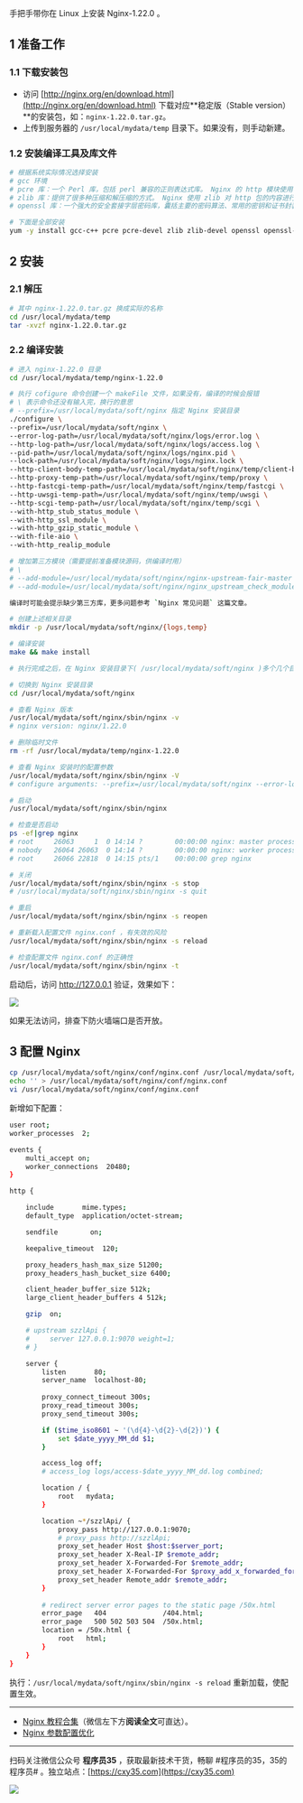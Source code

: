 手把手带你在 Linux 上安装 Nginx-1.22.0 。
<!-- more -->

## 1 准备工作

### 1.1 下载安装包

- 访问 [http://nginx.org/en/download.html](http://nginx.org/en/download.html) 下载对应**稳定版（Stable version）**的安装包，如：`nginx-1.22.0.tar.gz`。
- 上传到服务器的 `/usr/local/mydata/temp` 目录下。如果没有，则手动新建。

### 1.2 安装编译工具及库文件

```bash
# 根据系统实际情况选择安装
# gcc 环境
# pcre 库：一个 Perl 库，包括 perl 兼容的正则表达式库。 Nginx 的 http 模块使用 pcre 来解析正则表达式
# zlib 库：提供了很多种压缩和解压缩的方式。 Nginx 使用 zlib 对 http 包的内容进行 gzip
# openssl 库：一个强大的安全套接字层密码库，囊括主要的密码算法、常用的密钥和证书封装管理功能及 SSL 协议，并提供丰富的应用程序供测试或其它目的使用。 Nginx 不仅支持 http 协议，还支持 https （即在 ssl 协议上传输 http ）

# 下面是全部安装
yum -y install gcc-c++ pcre pcre-devel zlib zlib-devel openssl openssl-devel make libtool
```

## 2 安装

### 2.1 解压

```bash
# 其中 nginx-1.22.0.tar.gz 换成实际的名称
cd /usr/local/mydata/temp
tar -xvzf nginx-1.22.0.tar.gz
```

### 2.2 编译安装

```bash
# 进入 nginx-1.22.0 目录
cd /usr/local/mydata/temp/nginx-1.22.0

# 执行 cofigure 命令创建一个 makeFile 文件，如果没有，编译的时候会报错
# \ 表示命令还没有输入完，换行的意思
# --prefix=/usr/local/mydata/soft/nginx 指定 Nginx 安装目录
./configure \
--prefix=/usr/local/mydata/soft/nginx \
--error-log-path=/usr/local/mydata/soft/nginx/logs/error.log \
--http-log-path=/usr/local/mydata/soft/nginx/logs/access.log \
--pid-path=/usr/local/mydata/soft/nginx/logs/nginx.pid \
--lock-path=/usr/local/mydata/soft/nginx/logs/nginx.lock \
--http-client-body-temp-path=/usr/local/mydata/soft/nginx/temp/client-body \
--http-proxy-temp-path=/usr/local/mydata/soft/nginx/temp/proxy \
--http-fastcgi-temp-path=/usr/local/mydata/soft/nginx/temp/fastcgi \
--http-uwsgi-temp-path=/usr/local/mydata/soft/nginx/temp/uwsgi \
--http-scgi-temp-path=/usr/local/mydata/soft/nginx/temp/scgi \
--with-http_stub_status_module \
--with-http_ssl_module \
--with-http_gzip_static_module \
--with-file-aio \
--with-http_realip_module

# 增加第三方模块（需要提前准备模块源码，供编译时用）
# \
# --add-module=/usr/local/mydata/soft/nginx/nginx-upstream-fair-master \
# --add-module=/usr/local/mydata/soft/nginx/nginx_upstream_check_module-master

编译时可能会提示缺少第三方库，更多问题参考 `Nginx 常见问题` 这篇文章。

# 创建上述相关目录
mkdir -p /usr/local/mydata/soft/nginx/{logs,temp}

# 编译安装
make && make install

# 执行完成之后，在 Nginx 安装目录下( /usr/local/mydata/soft/nginx )多个几个目录：conf/html/logs/sbin/temp

# 切换到 Nginx 安装目录
cd /usr/local/mydata/soft/nginx

# 查看 Nginx 版本
/usr/local/mydata/soft/nginx/sbin/nginx -v
# nginx version: nginx/1.22.0

# 删除临时文件
rm -rf /usr/local/mydata/temp/nginx-1.22.0

# 查看 Nginx 安装时的配置参数
/usr/local/mydata/soft/nginx/sbin/nginx -V
# configure arguments: --prefix=/usr/local/mydata/soft/nginx --error-log-path=/usr/local/mydata/soft/nginx/logs/error.log --http-log-path=/usr/local/mydata/soft/nginx/logs/access.log --pid-path=/usr/local/mydata/soft/nginx/logs/nginx.pid --lock-path=/usr/local/mydata/soft/nginx/logs/nginx.lock --http-client-body-temp-path=/usr/local/mydata/soft/nginx/temp/client-body --http-proxy-temp-path=/usr/local/mydata/soft/nginx/temp/proxy --http-fastcgi-temp-path=/usr/local/mydata/soft/nginx/temp/fastcgi --http-uwsgi-temp-path=/usr/local/mydata/soft/nginx/temp/uwsgi --http-scgi-temp-path=/usr/local/mydata/soft/nginx/temp/scgi --with-http_stub_status_module --with-http_ssl_module --with-http_gzip_static_module --with-file-aio --with-http_realip_module

# 启动
/usr/local/mydata/soft/nginx/sbin/nginx

# 检查是否启动
ps -ef|grep nginx
# root     26063     1  0 14:14 ?        00:00:00 nginx: master process /usr/local/mydata/soft/nginx/sbin/nginx
# nobody   26064 26063  0 14:14 ?        00:00:00 nginx: worker process      
# root     26066 22818  0 14:15 pts/1    00:00:00 grep nginx

# 关闭
/usr/local/mydata/soft/nginx/sbin/nginx -s stop
# /usr/local/mydata/soft/nginx/sbin/nginx -s quit

# 重启
/usr/local/mydata/soft/nginx/sbin/nginx -s reopen

# 重新载入配置文件 nginx.conf ，有失效的风险
/usr/local/mydata/soft/nginx/sbin/nginx -s reload

# 检查配置文件 nginx.conf 的正确性
/usr/local/mydata/soft/nginx/sbin/nginx -t
```

启动后，访问 http://127.0.0.1 验证，效果如下：

![](https://oscimg.oschina.net/oscnet/up-2817c8f57921388ed8b69729f77eff74a1f.png)

如果无法访问，排查下防火墙端口是否开放。

## 3 配置 Nginx

```bash
cp /usr/local/mydata/soft/nginx/conf/nginx.conf /usr/local/mydata/soft/nginx/conf/nginx.conf.bak
echo '' > /usr/local/mydata/soft/nginx/conf/nginx.conf
vi /usr/local/mydata/soft/nginx/conf/nginx.conf
```

新增如下配置：

```bash
user root;
worker_processes  2;

events {
    multi_accept on;
    worker_connections  20480;
}

http {

    include       mime.types;
    default_type  application/octet-stream;

    sendfile        on;

    keepalive_timeout  120;

    proxy_headers_hash_max_size 51200;
    proxy_headers_hash_bucket_size 6400;

    client_header_buffer_size 512k;
    large_client_header_buffers 4 512k;

    gzip  on;

    # upstream szzlApi {
    #     server 127.0.0.1:9070 weight=1;
    # }

    server {
        listen       80;
        server_name  localhost-80;
      
        proxy_connect_timeout 300s;
        proxy_read_timeout 300s;
        proxy_send_timeout 300s;

        if ($time_iso8601 ~ '(\d{4}-\d{2}-\d{2})') {
            set $date_yyyy_MM_dd $1;
        }

        access_log off;
        # access_log logs/access-$date_yyyy_MM_dd.log combined;

        location / {
            root   mydata;
        }

        location ~*/szzlApi/ {
            proxy_pass http://127.0.0.1:9070;
            # proxy_pass http://szzlApi;
            proxy_set_header Host $host:$server_port;
            proxy_set_header X-Real-IP $remote_addr;
            proxy_set_header X-Forwarded-For $remote_addr;
            proxy_set_header X-Forwarded-For $proxy_add_x_forwarded_for;
            proxy_set_header Remote_addr $remote_addr;
        }
        
        # redirect server error pages to the static page /50x.html
        error_page   404              /404.html;
        error_page   500 502 503 504  /50x.html;
        location = /50x.html {
            root   html;
        }
    }
}
```

执行：`/usr/local/mydata/soft/nginx/sbin/nginx -s reload` 重新加载，使配置生效。


---

- [Nginx 教程合集](https://mp.weixin.qq.com/s/TdLki2vnjW4hKUz_BgzEHg)（微信左下方**阅读全文**可直达）。
- [Nginx 参数配置优化](https://mp.weixin.qq.com/s/wS-ly5O_xSJbVzJ24_yAKQ)


---

扫码关注微信公众号 **程序员35** ，获取最新技术干货，畅聊 #程序员的35，35的程序员# 。独立站点：[https://cxy35.com](https://cxy35.com)

![](https://oscimg.oschina.net/oscnet/up-285838b9c516db5bb1ba760f292f2346078.JPEG)